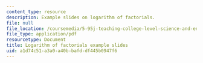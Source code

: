 ```yaml
---
content_type: resource
description: Example slides on logarithm of factorials.
file: null
file_location: /coursemedia/5-95j-teaching-college-level-science-and-engineering-spring-2009/a1d74c51a3a0a40bbafddf445b0947f6_MIT5_95js09_slide08.pdf
file_type: application/pdf
resourcetype: Document
title: Logarithm of factorials example slides
uid: a1d74c51-a3a0-a40b-bafd-df445b0947f6
---
```

